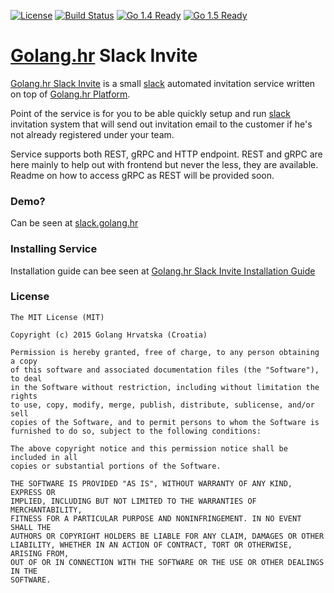 [![License](http://img.shields.io/badge/license-MIT-blue.svg?style=flat)](https://github.com/golanghr/slack-invite/tree/master/LICENSE)
[![Build Status](https://travis-ci.org/golanghr/slack-invite.svg)](https://travis-ci.org/golanghr/slack-invite)
[![Go 1.4 Ready](https://img.shields.io/badge/Go%201.4-Ready-green.svg?style=flat)]()
[![Go 1.5 Ready](https://img.shields.io/badge/Go%201.5-Ready-green.svg?style=flat)]()

# [Golang.hr] Slack Invite

[Golang.hr Slack Invite] is a small [slack] automated invitation service written on top of [Golang.hr Platform].

Point of the service is for you to be able quickly setup and run [slack] invitation system
that will send out invitation email to the customer if he's not already registered under
your team.

Service supports both REST, gRPC and HTTP endpoint. REST and gRPC are here mainly to help out with frontend but never the less,
they are available. Readme on how to access gRPC as REST will be provided soon.

### Demo?

Can be seen at [slack.golang.hr]

### Installing Service

Installation guide can bee seen at [Golang.hr Slack Invite Installation Guide]

### License

```
The MIT License (MIT)

Copyright (c) 2015 Golang Hrvatska (Croatia)

Permission is hereby granted, free of charge, to any person obtaining a copy
of this software and associated documentation files (the "Software"), to deal
in the Software without restriction, including without limitation the rights
to use, copy, modify, merge, publish, distribute, sublicense, and/or sell
copies of the Software, and to permit persons to whom the Software is
furnished to do so, subject to the following conditions:

The above copyright notice and this permission notice shall be included in all
copies or substantial portions of the Software.

THE SOFTWARE IS PROVIDED "AS IS", WITHOUT WARRANTY OF ANY KIND, EXPRESS OR
IMPLIED, INCLUDING BUT NOT LIMITED TO THE WARRANTIES OF MERCHANTABILITY,
FITNESS FOR A PARTICULAR PURPOSE AND NONINFRINGEMENT. IN NO EVENT SHALL THE
AUTHORS OR COPYRIGHT HOLDERS BE LIABLE FOR ANY CLAIM, DAMAGES OR OTHER
LIABILITY, WHETHER IN AN ACTION OF CONTRACT, TORT OR OTHERWISE, ARISING FROM,
OUT OF OR IN CONNECTION WITH THE SOFTWARE OR THE USE OR OTHER DEALINGS IN THE
SOFTWARE.
```

[Golang.hr]: <https://github.com/golanghr>
[Golang.hr Slack Invite]: <https://github.com/golanghr/slack-invite>
[Golang.hr Slack Invite Installation Guide]: <https://github.com/golanghr/slack-invite/blob/master/INSTALL.md>
[Golang.hr Platform]: <https://github.com/golanghr/platform>
[filing an issue]: <https://github.com/golanghr/slack-invite/issues/new>

[Golang.hr Slack]: <http://slack.golang.hr>
[Golang.hr Facebook]: <https://www.facebook.com/groups/golanghr/>

[slack]: <https://slack.com/>
[slack.golang.hr]: <http://slack.golang.hr>
